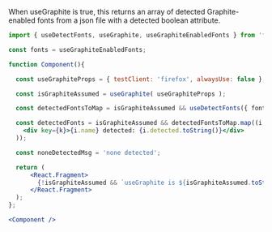 <!-- # useDetectFonts -->
When useGraphite is true, this returns an array of detected Graphite-enabled fonts from a json file with a detected boolean attribute.
```jsx
import { useDetectFonts, useGraphite, useGraphiteEnabledFonts } from 'font-detect-rhl';

const fonts = useGraphiteEnabledFonts;

function Component(){

  const useGraphiteProps = { testClient: 'firefox', alwaysUse: false };

  const isGraphiteAssumed = useGraphite( useGraphiteProps );

  const detectedFontsToMap = isGraphiteAssumed && useDetectFonts({ fonts });

  const detectedFonts = isGraphiteAssumed && detectedFontsToMap.map((i, k) => (
    <div key={k}>{i.name} detected: {i.detected.toString()}</div>
  ));

  const noneDetectedMsg = 'none detected';

  return (
      <React.Fragment>
        {!isGraphiteAssumed && `useGraphite is ${isGraphiteAssumed.toString()}.`}{detectedFonts.length !== 0 ? detectedFonts :  noneDetectedMsg}
      </React.Fragment>
  );
};

<Component />
```
